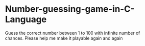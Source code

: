 # Number-guessing-game-in-C-Language
Guess the correct number between 1 to 100 with infinite number of chances.
Please help me make it playable again and again
